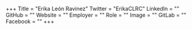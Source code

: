 +++
Title = "Erika León Ravinez"
Twitter = "ErikaCLRC"
LinkedIn = ""
GitHub = ""
Website = ""
Employer = ""
Role = ""
Image = ""
GitLab = ""
Facebook = ""
+++
